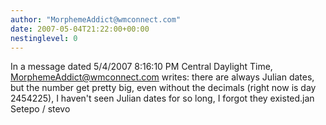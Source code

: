 ```yaml
---
author: "MorphemeAddict@wmconnect.com"
date: 2007-05-04T21:22:00+00:00
nestinglevel: 0
---
```

In a message dated 5/4/2007 8:16:10 PM Central Daylight Time, [MorphemeAddict@wmconnect.com](mailto://MorphemeAddict@wmconnect.com) writes:
there are always Julian dates, but the number get pretty big, even without the decimals (right now is day 2454225), I haven't seen Julian dates for so long, I forgot they existed.jan Setepo / stevo